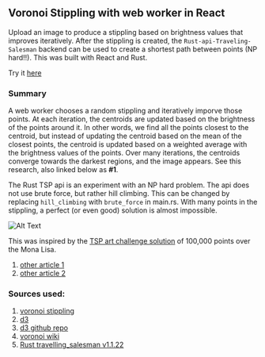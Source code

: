 ## Voronoi Stippling with web worker in React
Upload an image to produce a stippling based on brightness values that improves iteratively. After the stippling is created, the `Rust-api-Traveling-Salesman` backend can be used to create a shortest path between points (NP hard!!). This was built with React and Rust. 

Try it [here](https://voronoi-stippling-react.netlify.app/)

### Summary

A web worker chooses a random stippling and iteratively imporve those points. At each iteration, the centroids are updated based on the brightness of the points around it. In other words, we find all the points closest to the centroid, but instead of updating the centroid based on the mean of the closest points, the centroid is updated based on a weighted average with the brightness values of the points. Over many iterations, the centroids converge towards the darkest regions, and the image appears. See this research, also linked below as **#1**.

The Rust TSP api is an experiment with an NP hard problem. The api does not use brute force, but rather hill climbing. This can be changed by replacing `hill_climbing` with `brute_force` in main.rs. With many points in the stippling, a perfect (or even good) solution is almost impossible.

![Alt Text](example.png)


This was inspired by the [TSP art challenge solution](https://www.math.uwaterloo.ca/tsp/data/ml/monalisa.html) of 100,000 points over the Mona Lisa.
1. [other article 1](https://www2.oberlin.edu/math/faculty/bosch/tspart-page.html)
2. [other article 2](https://www2.oberlin.edu/math/faculty/bosch/making-tspart-page.html)

### Sources used: 
1. [voronoi stippling](https://www.cs.ubc.ca/labs/imager/tr/2002/secord2002b/secord.2002b.pdf)
2. [d3](https://observablehq.com/@mbostock/voronoi-stippling)
3. [d3 github repo](https://github.com/d3/d3-delaunay)
4. [voronoi wiki](https://en.wikipedia.org/wiki/Voronoi_diagram)
5. [Rust travelling_salesman v1.1.22](https://crates.io/crates/travelling_salesman)
